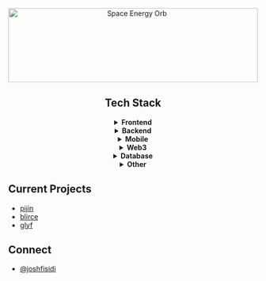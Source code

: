 <div align="center">
  <img src="https://cufummffmtitwhfisrlw.supabase.co/storage/v1/object/public/IMAGES//space-energy-orb-fisidi.gif" alt="Space Energy Orb" width="100%" style="height: 150px; object-fit: cover; object-position: center 20%;" />
</div>

<div align="center">
  <h2>Tech Stack</h2>
  <details>
    <summary><b>Frontend</b></summary>
    <p>
      <img src="https://img.shields.io/badge/TypeScript-3178C6?style=flat-square&logo=typescript&logoColor=white" />
      <img src="https://img.shields.io/badge/Next.js-000000?style=flat-square&logo=next.js&logoColor=white" />
      <img src="https://img.shields.io/badge/Nuxt.js-00DC82?style=flat-square&logo=nuxt.js&logoColor=white" />
      <img src="https://img.shields.io/badge/React-61DAFB?style=flat-square&logo=react&logoColor=black" />
      <img src="https://img.shields.io/badge/Vue-4FC08D?style=flat-square&logo=vue.js&logoColor=white" />
    </p>
  </details>
  
  <details>
    <summary><b>Backend</b></summary>
    <p>
      <img src="https://img.shields.io/badge/Node.js-339933?style=flat-square&logo=node.js&logoColor=white" />
      <img src="https://img.shields.io/badge/Rust-000000?style=flat-square&logo=rust&logoColor=white" />
      <img src="https://img.shields.io/badge/Go-00ADD8?style=flat-square&logo=go&logoColor=white" />
      <img src="https://img.shields.io/badge/Kotlin-7F52FF?style=flat-square&logo=kotlin&logoColor=white" />
    </p>
  </details>
  
  <details>
    <summary><b>Mobile</b></summary>
    <p>
      <img src="https://img.shields.io/badge/Swift-F05138?style=flat-square&logo=swift&logoColor=white" />
      <img src="https://img.shields.io/badge/React_Native-61DAFB?style=flat-square&logo=react&logoColor=black" />
    </p>
  </details>
  
  <details>
    <summary><b>Web3</b></summary>
    <p>
      <img src="https://img.shields.io/badge/Solidity-363636?style=flat-square&logo=solidity&logoColor=white" />
      <img src="https://img.shields.io/badge/Web3.js-F16822?style=flat-square&logo=web3.js&logoColor=white" />
      <img src="https://img.shields.io/badge/Ethers.js-3C3C3D?style=flat-square&logo=ethereum&logoColor=white" />
    </p>
  </details>
  
  <details>
    <summary><b>Database</b></summary>
    <p>
      <img src="https://img.shields.io/badge/Supabase-3ECF8E?style=flat-square&logo=supabase&logoColor=white" />
      <img src="https://img.shields.io/badge/Firebase-FFCA28?style=flat-square&logo=firebase&logoColor=black" />
      <img src="https://img.shields.io/badge/PostgreSQL-4169E1?style=flat-square&logo=postgresql&logoColor=white" />
    </p>
  </details>
  
  <details>
    <summary><b>Other</b></summary>
    <p>
      <img src="https://img.shields.io/badge/Chrome_Extensions-4285F4?style=flat-square&logo=google-chrome&logoColor=white" />
      <img src="https://img.shields.io/badge/Game_Development-ED1C24?style=flat-square&logo=unity&logoColor=white" />
    </p>
  </details>
</div>

<div>
  <h2>Current Projects</h2>
  <ul>
    <li><a href="https://github.com/joshfisidi/pijin">pijin</a></li>
    <li><a href="https://github.com/joshfisidi/blirce">blirce</a></li>
    <li><a href="https://github.com/joshfisidi/glyf">glyf</a></li>
  </ul>
</div>

<div>
  <h2>Connect</h2>
  <ul>
    <li><a href="https://x.com/joshfisidi">@joshfisidi</a></li>
  </ul>
</div>

